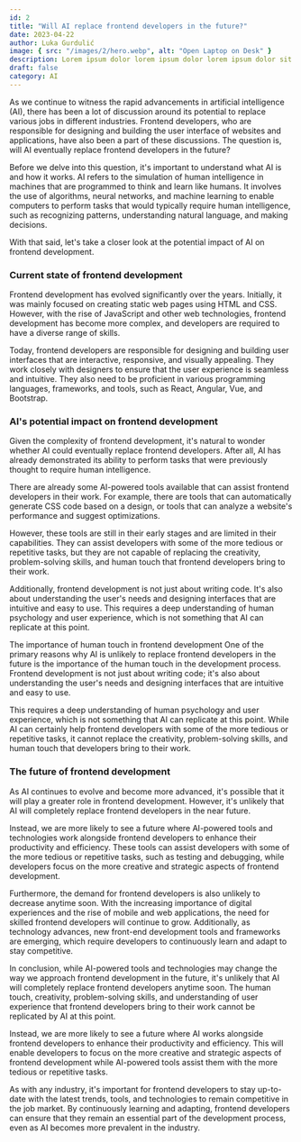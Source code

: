```yaml
---
id: 2
title: "Will AI replace frontend developers in the future?"
date: 2023-04-22
author: Luka Gurdulić
image: { src: "/images/2/hero.webp", alt: "Open Laptop on Desk" }
description: Lorem ipsum dolor lorem ipsum dolor lorem ipsum dolor sit
draft: false
category: AI
---
```


As we continue to witness the rapid advancements in artificial intelligence (AI), there has been a lot of discussion around its potential to replace various jobs in different industries. Frontend developers, who are responsible for designing and building the user interface of websites and applications, have also been a part of these discussions. The question is, will AI eventually replace frontend developers in the future?

Before we delve into this question, it's important to understand what AI is and how it works. AI refers to the simulation of human intelligence in machines that are programmed to think and learn like humans. It involves the use of algorithms, neural networks, and machine learning to enable computers to perform tasks that would typically require human intelligence, such as recognizing patterns, understanding natural language, and making decisions.

With that said, let's take a closer look at the potential impact of AI on frontend development.

### Current state of frontend development

Frontend development has evolved significantly over the years. Initially, it was mainly focused on creating static web pages using HTML and CSS. However, with the rise of JavaScript and other web technologies, frontend development has become more complex, and developers are required to have a diverse range of skills.

Today, frontend developers are responsible for designing and building user interfaces that are interactive, responsive, and visually appealing. They work closely with designers to ensure that the user experience is seamless and intuitive. They also need to be proficient in various programming languages, frameworks, and tools, such as React, Angular, Vue, and Bootstrap.

### AI's potential impact on frontend development

Given the complexity of frontend development, it's natural to wonder whether AI could eventually replace frontend developers. After all, AI has already demonstrated its ability to perform tasks that were previously thought to require human intelligence.

There are already some AI-powered tools available that can assist frontend developers in their work. For example, there are tools that can automatically generate CSS code based on a design, or tools that can analyze a website's performance and suggest optimizations.

However, these tools are still in their early stages and are limited in their capabilities. They can assist developers with some of the more tedious or repetitive tasks, but they are not capable of replacing the creativity, problem-solving skills, and human touch that frontend developers bring to their work.

Additionally, frontend development is not just about writing code. It's also about understanding the user's needs and designing interfaces that are intuitive and easy to use. This requires a deep understanding of human psychology and user experience, which is not something that AI can replicate at this point.

The importance of human touch in frontend development
One of the primary reasons why AI is unlikely to replace frontend developers in the future is the importance of the human touch in the development process. Frontend development is not just about writing code; it's also about understanding the user's needs and designing interfaces that are intuitive and easy to use.

This requires a deep understanding of human psychology and user experience, which is not something that AI can replicate at this point. While AI can certainly help frontend developers with some of the more tedious or repetitive tasks, it cannot replace the creativity, problem-solving skills, and human touch that developers bring to their work.

### The future of frontend development

As AI continues to evolve and become more advanced, it's possible that it will play a greater role in frontend development. However, it's unlikely that AI will completely replace frontend developers in the near future.

Instead, we are more likely to see a future where AI-powered tools and technologies work alongside frontend developers to enhance their productivity and efficiency. These tools can assist developers with some of the more tedious or repetitive tasks, such as testing and debugging, while developers focus on the more creative and strategic aspects of frontend development.

Furthermore, the demand for frontend developers is
also unlikely to decrease anytime soon. With the increasing importance of digital experiences and the rise of mobile and web applications, the need for skilled frontend developers will continue to grow. Additionally, as technology advances, new front-end development tools and frameworks are emerging, which require developers to continuously learn and adapt to stay competitive.

In conclusion, while AI-powered tools and technologies may change the way we approach frontend development in the future, it's unlikely that AI will completely replace frontend developers anytime soon. The human touch, creativity, problem-solving skills, and understanding of user experience that frontend developers bring to their work cannot be replicated by AI at this point.

Instead, we are more likely to see a future where AI works alongside frontend developers to enhance their productivity and efficiency. This will enable developers to focus on the more creative and strategic aspects of frontend development while AI-powered tools assist them with the more tedious or repetitive tasks.

As with any industry, it's important for frontend developers to stay up-to-date with the latest trends, tools, and technologies to remain competitive in the job market. By continuously learning and adapting, frontend developers can ensure that they remain an essential part of the development process, even as AI becomes more prevalent in the industry.
